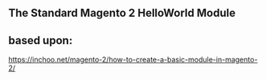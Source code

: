 ## The Standard Magento 2 HelloWorld Module

based upon:
-------------
https://inchoo.net/magento-2/how-to-create-a-basic-module-in-magento-2/



